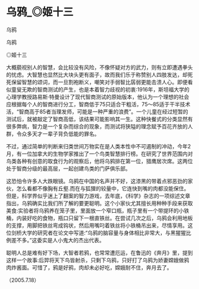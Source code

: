 # 乌鸦_◎姬十三

乌鸦

乌鸦

◎姬十三

大概藐视别人的智慧，会比较没有风险，不像怀疑对方的武力，则有立即遭遇拳头的忧虑。大智慧也显然比大块头更有面子，故而我们乐于称赞别人四肢发达，却死死保留智慧的颂词，而一旦割袍断义，嘲笑对手弱智比孱弱更能击溃人心。即便看似童叟无欺的智商测试的产生，也是本着智力歧视的初衷:1916年，斯坦福大学的心理学教授路易斯·特曼设计了现代智商测试的原始版本，他认为一个理想的社会应根据每个人的智商进行分工，智商低于75只适合干粗活，75〜85适于干半技术活，“智商高于85者当理发师，可能是一种严重的浪费”。一个儿童在经过短暂的测试后，就被敲定了智商高低，该结果可能影响其一生。这种快餐式的分类显然有很多弊病，智力是一个复杂而综合的现象，而测试将狭隘的理念赋予百花齐放的人群，令众多天才一辈子背负低能的罪名。

不过，通过简单的判断来归类世间万物实在是人类本性中不可遏制的冲动，今年2月，有一位加拿大的生物学家推出了一个鸟类智慧排行榜。在研究了世界范围内对鸟类各种有创意的取食行为的观察后，他将乌鸦排在第一位，猎鹰居次席。这两位处于智商分级的最高层，一起创建鸟类的门萨俱乐部。

这恐怕令许多人大跌眼镜。乌鸦在中国的名声并不好，这漆黑的带着点邪恶劲的家伙，怎么看都不像胸有丘壑.而在与狐狸的较量中，它连快到嘴的肉都没能保住。但是，科学界似乎迷上了翻案的智力游戏，去年底，《科学》杂志的一项综述文章指出，乌鸦确实比我们所了解的要更聪明。这个小家伙尤其擅长用种种手段来获取美食:实验者将乌鸦养在笼子里，里面放一个窄口瓶，瓶子里有一个带提环的小铁桶，内装好吃的食物，瓶口只留下一根直铁丝。在尝试几次之后，乌鸦会利用地板的支撑，用脚把铁丝弯成钩状，然后用嘴叼着铁丝将小铁桶吊出来，尽情享用。这位剑桥大学的研究者在论文中写道:“乌鸦的脑容量与身体相比非常大，与黑猩猩比例差不多。”这委实是人小鬼大的杰出代表。

聪明人总是难有好下场，大智者若鸦，也常常遭厄运，在鲁迅的《奔月》里，提到这样一个故事:后羿将天下鸟皆射杀，只剩下乌鸦，只好打了乌鸦为娇妻嫦娥做鸦肉炸酱面。可惜了，鸦是好鸦，肉却未必好吃，嫦娥耐不住，奔月去了。

（2005.7.18）